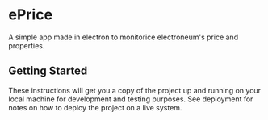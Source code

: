 # ePrice

A simple app made in electron to monitorice electroneum's price and properties.

## Getting Started

These instructions will get you a copy of the project up and running on your local machine for development and testing purposes. See deployment for notes on how to deploy the project on a live system.
